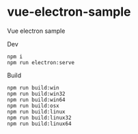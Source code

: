 # vue-electron-sample

Vue electron sample

Dev

```
npm i
npm run electron:serve
```

Build

```
npm run build:win
npm run build:win32
npm run build:win64
npm run build:osx
npm run build:linux
npm run build:linux32
npm run build:linux64
```
